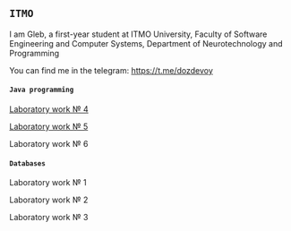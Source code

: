 ## `ITMO`
I am Gleb, a first-year student at ITMO University, Faculty of Software Engineering and Computer Systems, Department of Neurotechnology and Programming

You can find me in the telegram: https://t.me/dozdevoy

#### `Java programming`
[Laboratory work № 4](https://github.com/408456/lab4)

[Laboratory work № 5](https://github.com/408456/lab5)

Laboratory work № 6

#### `Databases`
Laboratory work № 1

Laboratory work № 2

Laboratory work № 3




